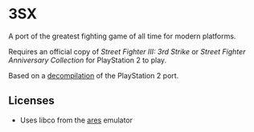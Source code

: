 # 3SX

A port of the greatest fighting game of all time for modern platforms.

Requires an official copy of *Street Fighter III: 3rd Strike* or *Street Fighter Anniversary Collection* for PlayStation 2 to play.

Based on a [decompilation](https://github.com/crowded-street/sfiii-decomp) of the PlayStation 2 port.

## Licenses

- Uses libco from the [ares](https://github.com/ares-emulator/ares) emulator
